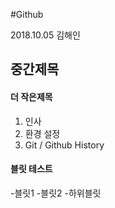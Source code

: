 #Github 

2018.10.05
김해인

## 중간제목
#### 더 작은제목

1. 인사
1. 환경 설정
1. Git / Github History

#### 블릿 테스트
-블릿1
-블릿2
 -하위블릿
